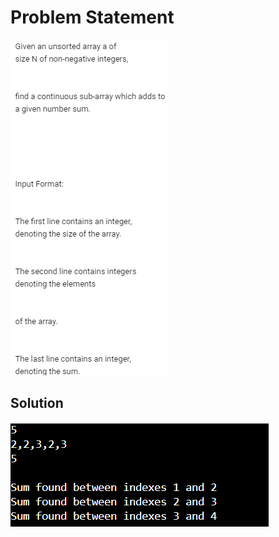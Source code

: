 # Problem Statement
![](https://github.com/Prajwal-YP/imageCache/blob/main/s3.png)

## Solution

![](https://github.com/Prajwal-YP/imageCache/blob/main/s3a.png)

